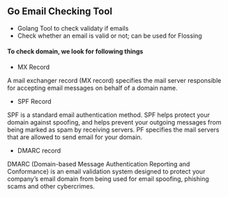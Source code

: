 ## Go Email Checking Tool

- Golang Tool to check validaty if emails
- Check whether an email is valid or not; can be used for Flossing

#### To check domain, we look for following things
- MX Record

A mail exchanger record (MX record) specifies the mail server responsible for accepting email messages on behalf of a domain name.

- SPF Record

SPF is a standard email authentication method. SPF helps protect your domain against spoofing, and helps prevent your outgoing messages from being marked as spam by receiving servers. PF specifies the mail servers that are allowed to send email for your domain.
- DMARC record

DMARC (Domain-based Message Authentication Reporting and Conformance) is an email validation system designed to protect your company’s email domain from being used for email spoofing, phishing scams and other cybercrimes.
